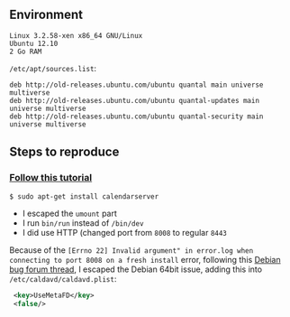

## Environment

```
Linux 3.2.58-xen x86_64 GNU/Linux
Ubuntu 12.10
2 Go RAM
```

`/etc/apt/sources.list`:
```
deb http://old-releases.ubuntu.com/ubuntu quantal main universe multiverse
deb http://old-releases.ubuntu.com/ubuntu quantal-updates main universe multiverse
deb http://old-releases.ubuntu.com/ubuntu quantal-security main universe multiverse
```

## Steps to reproduce

### [Follow this tutorial](https://www.deanspot.org/alex/2009/03/23/installing-apples-calendarserver-ubuntu.html)

```bash
$ sudo apt-get install calendarserver
```

- I escaped the `umount` part 
- I run `bin/run` instead of `/bin/dev`
- I did use HTTP (changed port from `8008` to regular `8443`

Because of the `[Errno 22] Invalid argument" in error.log when connecting to port 8008 on a fresh install` error, 
following this [Debian bug forum thread](https://bugs.debian.org/cgi-bin/bugreport.cgi?bug=678525), I escaped the Debian 64bit issue, adding this into `/etc/caldavd/caldavd.plist`:

```xml
 <key>UseMetaFD</key>
 <false/>
```
